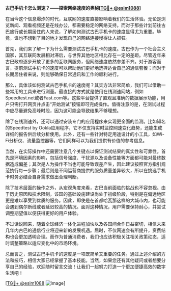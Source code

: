 **古巴手机卡怎么测速？——探索网络速度的奥秘[[TG💪+ @esim1088](https://t.me/s/esim1088)]**

在当今这个信息爆炸的时代，互联网的速度直接影响着我们的生活体验。无论是浏览新闻、观看视频还是在线办公，都需要稳定的网络支持。而对于那些计划前往古巴旅行或长期居住的人来说，了解如何测试古巴手机卡的速度显得尤为重要。毕竟，谁也不想到了目的地才发现自己的网络连接慢得让人抓狂。

首先，我们来了解一下为什么需要测试古巴手机卡的速度。古巴作为一个社会主义国家，其互联网发展相对滞后，与世界其他地区相比存在一定的差距。尽管近年来古巴政府逐步开放了更多的互联网服务，但网络速度依然参差不齐。对于游客而言，提前测试手机卡的速度可以帮助他们更好地选择适合自己的通信套餐；而对于长期居住者来说，则能够确保日常通讯和工作的顺利进行。

那么，具体该如何测试古巴手机卡的速度呢？其实方法非常简单，我们可以借助一些常用的工具来进行测量。最直接的方式就是使用在线测速网站，例如Speedtest.net或者Fast.com等。这些平台提供了直观且准确的数据展示功能，用户只需打开网页并点击“开始测试”按钮即可完成操作。值得注意的是，在测试过程中应尽量避免高峰时段，因为这可能会导致结果不够理想。

除了在线测速外，还可以通过安装专门的应用程序来实现更全面的监测。比如知名的Speedtest by Ookla应用程序，它不仅支持实时监控网速变化趋势，还能生成详细的报告供后续分析使用。此外，还有一些针对特定用途设计的小工具，如Wi-Fi分析仪、流量监控器等，它们同样可以为我们提供有价值的参考信息。

当然，在实际操作中还需要注意几个关键点以保证测试结果的真实性和可靠性。首先是环境因素的影响，包括信号强度、干扰源以及设备性能等方面都可能对最终数据造成偏差；其次是人为操作不当也可能导致误差产生，因此建议按照官方指引规范执行每一步骤；最后则是不同运营商提供的服务质量差异较大，所以在挑选手机卡时务必结合自身需求做出合理判断。

除了技术层面的操作之外，从宏观角度来看，古巴当前面临的挑战也不容忽视。由于历史原因和技术限制，该国的基础设施建设尚处于初级阶段，特别是在偏远地区更是难以享受到优质的服务。因此，即使是在首都哈瓦那这样的大城市内，也可能会遇到偶尔断线或者延迟较高的情况。面对这种情况，用户需要保持耐心，并尝试调整期望值以便获得更好的用户体验。

不过话说回来，随着全球经济一体化进程加快以及各国间合作日益密切，相信未来几年内古巴的通信行业将迎来新的发展机遇。届时，不仅网速会有所提升，资费结构也会更加透明合理。而作为普通消费者，我们也应该积极关注相关政策动态，适时调整策略以适应变化中的市场环境。

总而言之，测试古巴手机卡的速度是一项既简单又重要的任务。通过上述介绍的方法和技巧，相信大家已经掌握了基本技能。当然，如果您还有其他疑问或者想要分享自己的经验，欢迎随时留言交流！让我们一起努力打造一个更加便捷高效的数字生活吧！

[[TG💪+ @esim1088](https://t.me/s/esim1088) ![Image](https://i.postimg.cc/4NQfJmqS/Snipaste-2025-05-13-00-14-12.png)]